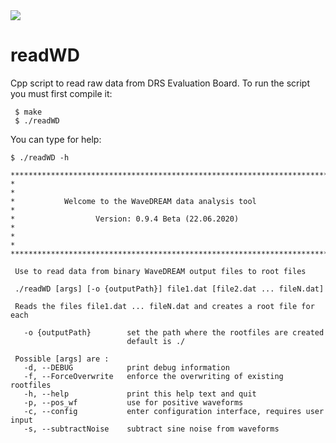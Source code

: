 <a href="https://brinus.github.io/Pi-SP_sim/">
  <img align="center" src="https://github.com/brinus/Pi-SP_sim/actions/workflows/docs.yml/badge.svg" />
</a>

# readWD
Cpp script to read raw data from DRS Evaluation Board. To run the script you must first compile it:
```
 $ make
 $ ./readWD
```
You can type for help:
```
$ ./readWD -h

***********************************************************************
*                                                                     *
*           Welcome to the WaveDREAM data analysis tool               *
*                  Version: 0.9.4 Beta (22.06.2020)                   *
*                                                                     *
***********************************************************************

 Use to read data from binary WaveDREAM output files to root files

 ./readWD [args] [-o {outputPath}] file1.dat [file2.dat ... fileN.dat]

 Reads the files file1.dat ... fileN.dat and creates a root file for each

   -o {outputPath}        set the path where the rootfiles are created
                          default is ./

 Possible [args] are : 
   -d, --DEBUG            print debug information
   -f, --ForceOverwrite   enforce the overwriting of existing rootfiles
   -h, --help             print this help text and quit
   -p, --pos_wf           use for positive waveforms
   -c, --config           enter configuration interface, requires user input
   -s, --subtractNoise    subtract sine noise from waveforms
```

